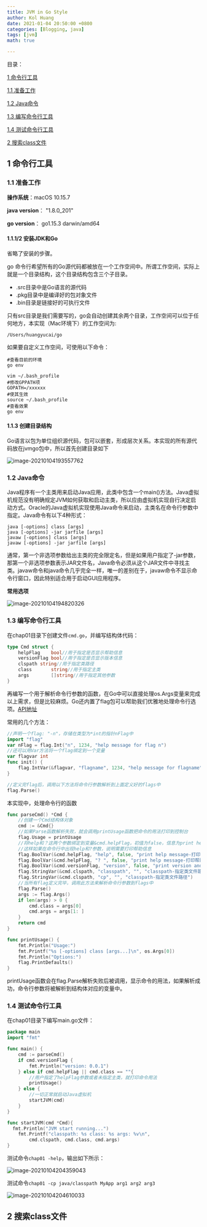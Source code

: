 ```yaml
---
title: JVM in Go Style
author: Kol Huang
date: 2021-01-04 20:50:00 +0800
categories: [Blogging, java]
tags: [jvm]
math: true

---
```




目录：

[1 命令行工具](#jump1)

[1.1 准备工作](#jump1.1)

[1.2 Java命令](#jump1.2)

[1.3 编写命令行工具](#jump1.3)

[1.4 测试命令行工具](#jump1.4)



[2 搜索class文件](#jump2)

<span id = "jump1"></span>

## 1 命令行工具

<span id = "jump1.1"></span>

### 1.1 准备工作

**操作系统**：macOS 10.15.7 

**java version**： "1.8.0_201"

**go version**： go1.15.3 darwin/amd64

#### 1.1.1/2 安装JDK和Go

省略了安装的步骤。

go 命令行希望所有的Go源代码都被放在一个工作空间中。所谓工作空间，实际上就是一个目录结构，这个目录结构包含三个子目录。

* .src目录中是Go语言的源代码
* .pkg目录中是编译好的包对象文件
* .bin目录是链接好的可执行文件

只有src目录是我们需要写的，go会自动创建其余两个目录，工作空间可以位于任何地方，本实现（Mac环境下）的工作空间为:

```shell
/Users/huangyucai/go
```

如果要自定义工作空间，可使用以下命令：

```shell
#查看目前的环境
go env

vim ~/.bash_profile
#修改GPPATH项
GOPATH=/xxxxxx
#使其生效
source ~/.bash_profile
#查看效果
go env
```

#### 1.1.3 创建目录结构

Go语言以包为单位组织源代码，包可以嵌套，形成层次关系。本实现的所有源代码放在jvmgo包中，所以首先创建目录如下

![image-20210104193557762](https://hyc-pic.oss-cn-hangzhou.aliyuncs.com/image-20210104193557762.png)





<span id = "jump1.2"></span>

### 1.2 Java命令

Java程序有一个主类用来启动Java应用，此类中包含一个main()方法。Java虚拟机规范没有明确规定JVM如何获取和启动主类，所以应由虚拟机实现自行决定启动方式。Oracle的Java虚拟机实现使用Java命令来启动，主类名在命令行参数中指定。Java命令有以下4种形式：

```shell
java [-options] class [args]
java [-options] -jar jarfile [args]
javaw [-options] class [args]
javaw [-options] -jar jarfile [args]
```

通常，第一个非选项参数给出主类的完全限定名，但是如果用户指定了-jar参数，那第一个非选项参数表示JAR文件名，Java命令必须从这个JAR文件中寻找主类。javaw命令和java命令几乎完全一样，唯一的差别在于，javaw命令不显示命令行窗口，因此特别适合用于启动GUI应用程序。

**常用选项**

![image-20210104194820326](https://hyc-pic.oss-cn-hangzhou.aliyuncs.com/image-20210104194820326.png)





<span id = "jump1.3"></span>

### 1.3 编写命令行工具

在chap01目录下创建文件`cmd.go`，并编写结构体代码：

```go
type Cmd struct {
	helpFlag	bool//用于指定是否显示帮助信息
	versionFlag	bool//用于指定是否显示版本信息
	clspath	string//用于指定类路径
	class		string//用于指定主类
	args		[]string//用于指定其他参数
}
```

再编写一个用于解析命令行参数的函数，在Go中可以直接处理os.Args变量来完成以上需求，但是比较麻烦。Go还内置了flag包可以帮助我们优雅地处理命令行选项。[API地址](https://golang.google.cn/pkg/flag/)

常用的几个方法：

```go
//声明一个flag: "-n"，存储在类型为*int的指针nFlag中
import "flag"
var nFlag = flag.Int("n", 1234, "help message for flag n")
//还可以用Var方法将一个flag绑定到一个变量
var flagvar int
func init() {
	flag.IntVar(&flagvar, "flagname", 1234, "help message for flagname")
}

//定义完flag后，调用以下方法将命令行参数解析到上面定义好的flags中
flag.Parse()
```

本实现中，处理命令行的函数

```go
func parseCmd() *Cmd {
	//创建一个Cmd结构体对象
	cmd := &Cmd{}
	//如果Parse函数解析失败，就会调用printUsage函数把命令的用法打印到控制台
	flag.Usage = printUsage
	//将help和？这两个参数绑定到变量&cmd.helpFlag，初值为false，信息为print help message
	//这样如果在命令行中出现help和?参数，说明需要打印帮助信息
	flag.BoolVar(&cmd.helpFlag, "help", false, "print help message-打印帮助信息")
	flag.BoolVar(&cmd.helpFlag, "? ", false, "print help message-打印帮助信息")
	flag.BoolVar(&cmd.versionFlag, "version", false, "print version and exit-打印命令版本")
	flag.StringVar(&cmd.clspath, "classpath", "", "classpath-指定类文件路径")
	flag.StringVar(&cmd.clspath, "cp", "", "classpath-指定类文件路径")
	//当所有flag定义完毕，调用此方法来解析命令行参数到flags中
	flag.Parse()
	args := flag.Args()
	if len(args) > 0 {
		cmd.class = args[0]
		cmd.args = args[1: ]
	}
	return cmd
}

func printUsage() {
	fmt.Println("Usage:")
	fmt.Printf("%s [-options] class [args...]\n", os.Args[0])
	fmt.Println("Options:")
	flag.PrintDefaults()
}
```

printUsage函数会在flag.Parse解析失败后被调用，显示命令的用法，如果解析成功，命令行参数将被解析到结构体对应的变量中。





<span id = "jump1.4"></span>

### 1.4 测试命令行工具

在chap01目录下编写main.go文件：

```go
package main
import "fmt"

func main() {
	cmd := parseCmd()
	if cmd.versionFlag {
		fmt.Println("version: 0.0.1")
	} else if cmd.helpFlag || cmd.class == ""{
		//用户指定了helpFlag参数或者未指定主类，就打印命令用法
		printUsage()
	} else {
		//一切正常就启动Java虚拟机
		startJVM(cmd)
	}
}

func startJVM(cmd *Cmd){
  fmt.Println("JVM start running...")
	fmt.Printf("classpath: %s class: %s args: %v\n",
		cmd.clspath, cmd.class, cmd.args)
}
```

测试命令`chap01 -help`，输出如下所示：

![image-20210104204359043](https://hyc-pic.oss-cn-hangzhou.aliyuncs.com/image-20210104204359043.png)

测试命令`chap01 -cp java/classpath MyApp arg1 arg2 arg3`

![image-20210104204610033](https://hyc-pic.oss-cn-hangzhou.aliyuncs.com/image-20210104204610033.png)





<span id = "jump2"></span>

## 2 搜索class文件







